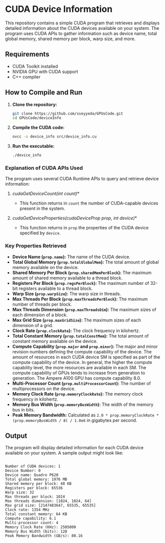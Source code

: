 # CUDA Device Information

This repository contains a simple CUDA program that retrieves and displays detailed information about the CUDA devices available on your system. The program uses CUDA APIs to gather information such as device name, total global memory, shared memory per block, warp size, and more.

## Requirements

- CUDA Toolkit installed
- NVIDIA GPU with CUDA support
- C++ compiler

## How to Compile and Run

1. **Clone the repository:**
    ```bash
    git clone https://github.com/sseyyeda/GPUsCode.git
    cd GPUsCode/deviceInfo
    ```

2. **Compile the CUDA code:**
    ```bash
    nvcc -o device_info src/device_info.cu
    ```

3. **Run the executable:**
    ```bash
    ./device_info
    ```


### Explanation of CUDA APIs Used

The program uses several CUDA Runtime APIs to query and retrieve device information:

1. **cudaGetDeviceCount(int* count)**
    - This function returns in `count` the number of CUDA-capable devices present in the system.

2. **cudaGetDeviceProperties(cudaDeviceProp* prop, int device)**
    - This function returns in `prop` the properties of the CUDA device specified by `device`.

### Key Properties Retrieved

- **Device Name (`prop.name`):** The name of the CUDA device.
- **Total Global Memory (`prop.totalGlobalMem`):** The total amount of global memory available on the device.
- **Shared Memory Per Block (`prop.sharedMemPerBlock`):** The maximum amount of shared memory available to a thread block.
- **Registers Per Block (`prop.regsPerBlock`):** The maximum number of 32-bit registers available to a thread block.
- **Warp Size (`prop.warpSize`):** The warp size in threads.
- **Max Threads Per Block (`prop.maxThreadsPerBlock`):** The maximum number of threads per block.
- **Max Threads Dimension (`prop.maxThreadsDim`):** The maximum sizes of each dimension of a block.
- **Max Grid Size (`prop.maxGridSize`):** The maximum sizes of each dimension of a grid.
- **Clock Rate (`prop.clockRate`):** The clock frequency in kilohertz.
- **Total Constant Memory (`prop.totalConstMem`):** The total amount of constant memory available on the device.
- **Compute Capability (`prop.major` and `prop.minor`):** The major and minor revision numbers defining the compute capability of the device.
The amount of resources in each CUDA device SM is specified as part of the compute capability of the device. In general, the higher the compute capability level, the more resources are available in each SM. The compute capability of GPUs tends to increase from generation to generation. The Ampere A100 GPU has compute capability 8.0.
- **Multi-Processor Count (`prop.multiProcessorCount`):** The number of multiprocessors on the device.
- **Memory Clock Rate (`prop.memoryClockRate`):** The memory clock frequency in kilohertz.
- **Memory Bus Width (`prop.memoryBusWidth`):** The width of the memory bus in bits.
- **Peak Memory Bandwidth:** Calculated as `2.0 * prop.memoryClockRate * (prop.memoryBusWidth / 8) / 1.0e6` in gigabytes per second.


## Output

The program will display detailed information for each CUDA device available on your system. A sample output might look like:

```

Number of CUDA devices: 1
Device Number: 0
Device name: Quadro P620
Total global memory: 1976 MB
Shared memory per block: 48 KB
Registers per block: 65536
Warp size: 32
Max threads per block: 1024
Max threads dimension: [1024, 1024, 64]
Max grid size: [2147483647, 65535, 65535]
Clock rate: 1354 MHz
Total constant memory: 64 KB
Compute capability: 6.1
Multi-processor count: 4
Memory Clock Rate (KHz): 2505000
Memory Bus Width (bits): 128
Peak Memory Bandwidth (GB/s): 80.16
```
